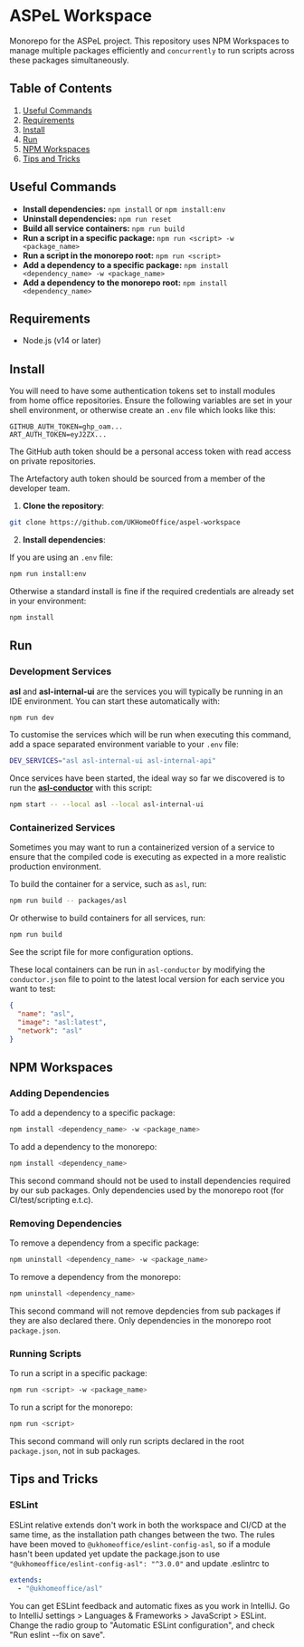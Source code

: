 # ASPeL Workspace

Monorepo for the ASPeL project. This repository uses NPM Workspaces to manage multiple packages efficiently and `concurrently` to run scripts across these packages simultaneously.

## Table of Contents

1. [Useful Commands](#useful-commands)
2. [Requirements](#requirements)
3. [Install](#install)
4. [Run](#run)
5. [NPM Workspaces](#npm-workspaces)
6. [Tips and Tricks](#tips-and-tricks)

## Useful Commands

- **Install dependencies:** `npm install` or `npm install:env`
- **Uninstall dependencies:** `npm run reset`
- **Build all service containers:** `npm run build`
- **Run a script in a specific package:** `npm run <script> -w <package_name>`
- **Run a script in the monorepo root:** `npm run <script>`
- **Add a dependency to a specific package:** `npm install <dependency_name> -w <package_name>`
- **Add a dependency to the monorepo root:** `npm install <dependency_name>`

## Requirements

- Node.js (v14 or later)

## Install

You will need to have some authentication tokens set to install modules from home office repositories. Ensure the following variables are set in your shell environment, or otherwise create an `.env` file which looks like this:

```
GITHUB_AUTH_TOKEN=ghp_oam...
ART_AUTH_TOKEN=eyJ2ZX...
```

The GitHub auth token should be a personal access token with read access on private repositories.

The Artefactory auth token should be sourced from a member of the developer team.

1. **Clone the repository**:

```sh
git clone https://github.com/UKHomeOffice/aspel-workspace
```

2. **Install dependencies**:

If you are using an `.env` file:

```sh
npm run install:env
```

Otherwise a standard install is fine if the required credentials are already set in your environment:

```sh
npm install
```

## Run

### Development Services

**asl** and **asl-internal-ui** are the services you will typically be running in an IDE environment. You can start these automatically with:

```sh
npm run dev
```

To customise the services which will be run when executing this command, add a space separated environment variable to your `.env` file:

```sh
DEV_SERVICES="asl asl-internal-ui asl-internal-api"
```

Once services have been started, the ideal way so far we discovered is to run the [**asl-conductor**](https://github.com/UKHomeOffice/asl-conductor) with this script:

```sh
npm start -- --local asl --local asl-internal-ui
```

### Containerized Services

Sometimes you may want to run a containerized version of a service to ensure that the compiled code is executing as expected in a more realistic production environment.

To build the container for a service, such as `asl`, run:

```sh
npm run build -- packages/asl
```

Or otherwise to build containers for all services, run:

```sh
npm run build
```

See the script file for more configuration options.

These local containers can be run in `asl-conductor` by modifying the `conductor.json` file to point to the latest local version for each service you want to test:

```json
{
  "name": "asl",
  "image": "asl:latest",
  "network": "asl"
}
```

## NPM Workspaces

### Adding Dependencies

To add a dependency to a specific package:

```sh
npm install <dependency_name> -w <package_name>
```

To add a dependency to the monorepo:

```sh
npm install <dependency_name>
```

This second command should not be used to install dependencies required by our sub packages. Only dependencies used by the monorepo root (for CI/test/scripting e.t.c).

### Removing Dependencies

To remove a dependency from a specific package:

```sh
npm uninstall <dependency_name> -w <package_name>
```

To remove a dependency from the monorepo:

```sh
npm uninstall <dependency_name>
```

This second command will not remove depdencies from sub packages if they are also declared there. Only dependencies in the monorepo root `package.json`.

### Running Scripts

To run a script in a specific package:

```sh
npm run <script> -w <package_name>
```

To run a script for the monorepo:

```sh
npm run <script>
```

This second command will only run scripts declared in the root `package.json`, not in sub packages.

## Tips and Tricks

### ESLint

ESLint relative extends don't work in both the workspace and CI/CD at the same time, as the installation path changes
between the two. The rules have been moved to `@ukhomeoffice/eslint-config-asl`, so if a module hasn't been updated yet
update the package.json to use `"@ukhomeoffice/eslint-config-asl": "^3.0.0"` and update .eslintrc to

```yaml
extends:
  - "@ukhomeoffice/asl"
```

You can get ESLint feedback and automatic fixes as you work in IntelliJ. Go to IntelliJ settings > Languages &
Frameworks > JavaScript > ESLint. Change the radio group to "Automatic ESLint configuration", and check
"Run eslint --fix on save".

